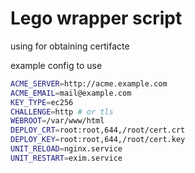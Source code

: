 # Lego wrapper script

using for obtaining certifacte

example config to use

```bash
ACME_SERVER=http://acme.example.com
ACME_EMAIL=mail@example.com
KEY_TYPE=ec256
CHALLENGE=http # or tls
WEBROOT=/var/www/html
DEPLOY_CRT=root:root,644,/root/cert.crt
DEPLOY_KEY=root:root,644,/root/cert.key
UNIT_RELOAD=nginx.service
UNIT_RESTART=exim.service
```
